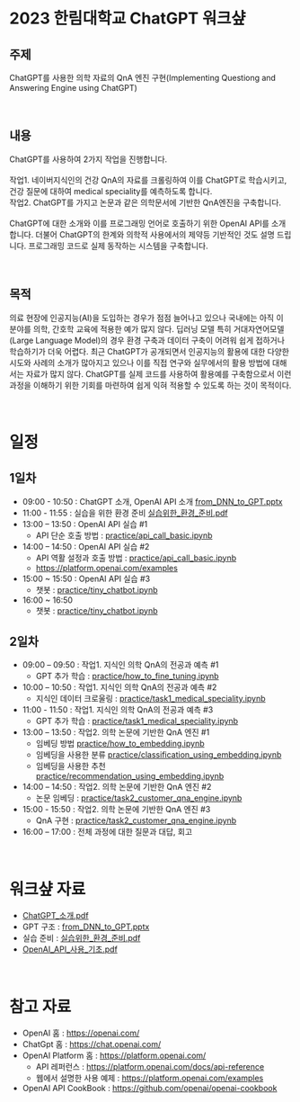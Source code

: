 # 2023 한림대학교 ChatGPT 워크샾

## 주제
ChatGPT를 사용한 의학 자료의 QnA 엔진 구현(Implementing Questiong and Answering Engine using ChatGPT)

<br>

## 내용
ChatGPT를 사용하여 2가지 작업을 진행합니다. <br>
<br>
작업1. 네이버지식인의 건강 QnA의 자료를 크롤링하여 이를 ChatGPT로 학습시키고, 건강 질문에 대하여 medical speciality를 예측하도록 합니다.  <br>
작업2. ChatGPT를 가지고 논문과 같은 의학문서에 기반한 QnA엔진을 구축합니다.  <br>
<br>
ChatGPT에 대한 소개와 이를 프로그래밍 언어로 호출하기 위한 OpenAI API를 소개합니다. 더불어 ChatGPT의 한계와 의학적 사용에서의 제약등 기반적인 것도 설명 드립니다. 프로그래밍 코드로 실제 동작하는 시스템을 구축합니다.

<br>

## 목적
의료 현장에 인공지능(AI)을 도입하는 경우가 점점 늘어나고 있으나 국내에는 아직 이 분야를 의학, 간호학 교육에 적용한 예가 많지 않다. 딥러닝 모델 특히 거대자연어모델(Large Language Model)의 경우 환경 구축과 데이터 구축이 어려워 쉽게 접하거나 학습하기가 더욱 어렵다. 최근 ChatGPT가 공개되면서 인공지능의 활용에 대한 다양한 시도와 사례의 소개가 많아지고 있으나 이를 직접 연구와 실무에서의 활용 방법에 대해서는 자료가 많지 않다. ChatGPT를 실제 코드를 사용하여 활용예를 구축함으로서 이런 과정을 이해하기 위한 기회를 마련하여 쉽게 익혀 적용할 수 있도록 하는 것이 목적이다.

<br>

# 일정

## 1일차
- 09:00 - 10:50 : ChatGPT 소개, OpenAI API 소개 [from_DNN_to_GPT.pptx](from_DNN_to_GPT.pptx)
- 11:00 - 11:55 : 실습을 위한 환경 준비 [실습위한_환경_준비.pdf](실습위한_환경_준비.pdf)
- 13:00 – 13:50 : OpenAI API 실습 #1
    - API 단순 호출 방법 : [practice/api_call_basic.ipynb](practice/api_call_basic.ipynb)
- 14:00 – 14:50 : OpenAI API 실습 #2
    - API 역활 설정과 호출 방법 : [practice/api_call_basic.ipynb](practice/api_call_basic.ipynb)
    - https://platform.openai.com/examples
- 15:00 ~ 15:50 : OpenAI API 실습 #3
    - 챗봇 : [practice/tiny_chatbot.ipynb](practice/tiny_chatbot.ipynb)
- 16:00 ~ 16:50
    - 챗봇 : [practice/tiny_chatbot.ipynb](practice/tiny_chatbot.ipynb)


## 2일차

- 09:00 – 09:50 : 작업1. 지식인 의학 QnA의 전공과 예측 #1
    - GPT 추가 학습 : [practice/how_to_fine_tuning.ipynb](practice/how_to_fine_tuning.ipynb)
- 10:00 – 10:50 : 작업1. 지식인 의학 QnA의 전공과 예측 #2
    - 지식인 데이터 크로울링 : [practice/task1_medical_speciality.ipynb](practice/task1_medical_speciality.ipynb)
- 11:00 - 11:50 : 작업1. 지식인 의학 QnA의 전공과 예측 #3
    - GPT 추가 학습 : [practice/task1_medical_speciality.ipynb](practice/task1_medical_speciality.ipynb)
- 13:00 – 13:50 : 작업2. 의학 논문에 기반한 QnA 엔진 #1
    - 임베딩 방법 [practice/how_to_embedding.ipynb](practice/how_to_embedding.ipynb)
    - 임베딩을 사용한 분류 [practice/classification_using_embedding.ipynb](practice/classification_using_embedding.ipynb)
    - 임베딩을 사용한 추천 [practice/recommendation_using_embedding.ipynb](practice/recommendation_using_embedding.ipynb)
- 14:00 – 14:50 : 작업2. 의학 논문에 기반한 QnA 엔진 #2
    - 논문 임베딩 : [practice/task2_customer_qna_engine.ipynb](practice/task2_customer_qna_engine.ipynb)
- 15:00 - 15:50 : 작업2. 의학 논문에 기반한 QnA 엔진 #3
    - QnA 구현 : [practice/task2_customer_qna_engine.ipynb](practice/task2_customer_qna_engine.ipynb)
- 16:00 – 17:00 : 전체 과정에 대한 질문과 대답, 회고

<br>

# 워크샾 자료

- [ChatGPT_소개.pdf](ChatGPT_소개.pdf)
- GPT 구조 : [from_DNN_to_GPT.pptx](from_DNN_to_GPT.pptx)
- 실습 준비 : [실습위한_환경_준비.pdf](실습위한_환경_준비.pdf)
- [OpenAI_API_사용_기초.pdf](OpenAI_API_사용_기초.pdf)


<br>

# 참고 자료

- OpenAI 홈 : https://openai.com/
- ChatGpt 홈 : https://chat.openai.com/
- OpenAI Platform 홈 : https://platform.openai.com/
    - API 레퍼런스 : https://platform.openai.com/docs/api-reference
    - 웹에서 설명한 사용 예제 : https://platform.openai.com/examples
- OpenAI API CookBook : https://github.com/openai/openai-cookbook
